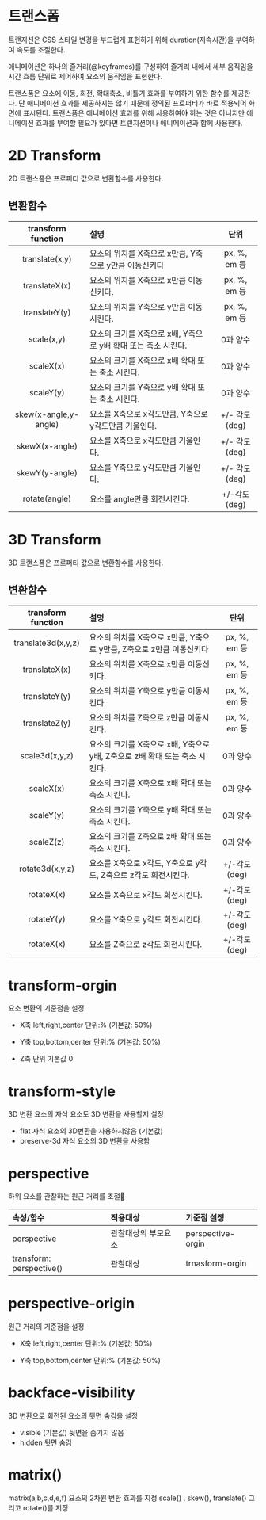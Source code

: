 # 트랜스폼
트랜지션은 CSS 스타일 변경을 부드럽게 표현하기 위해 duration(지속시간)을 부여하여 속도를 조절한다.

애니메이션은 하나의 줄거리(@keyframes)를 구성하여 줄거리 내에서 세부 움직임을 시간 흐름 단위로 제어하여 요소의 움직임을 표현한다.

트랜스폼은 요소에 이동, 회전, 확대축소, 비틀기 효과를 부여하기 위한 함수를 제공한다. 단 애니메이션 효과를 제공하지는 않기 때문에 정의된 프로퍼티가 바로 적용되어 화면에 표시된다. 트랜스폼은 애니메이션 효과를 위해 사용하여야 하는 것은 아니지만 애니메이션 효과를 부여할 필요가 있다면 트랜지션이나 애니메이션과 함께 사용한다.

# 2D Transform

2D 트랜스폼은 프로퍼티 값으로 변환함수를 사용한다.

## 변환함수

transform function|설명|단위
:--:|:--|:--:|
translate(x,y)|요소의 위치를 X축으로 x만큼, Y축으로 y만큼 이동신키다| px, %, em 등
translateX(x)|요소의 위치를 X축으로 x만큼 이동신키다.| px, %, em 등
translateY(y)|요소의 위치를 Y축으로 y만큼 이동시킨다.| px, %, em 등
scale(x,y)|요소의 크기를 X축으로 x배, Y축으로 y배 확대 또는 축소 시킨다. |0과 양수
scaleX(x)|요소의 크기를 X축으로 x배 확대 또는 축소 시킨다. |0과 양수
scaleY(y)|요소의 크기를 Y축으로 y배 확대 또는 축소 시킨다. |0과 양수
skew(x-angle,y-angle)|요소를 X축으로 x각도만큼, Y축으로 y각도만큼 기울인다.| +/- 각도(deg)
skewX(x-angle)|요소를 X축으로 x각도만큼 기울인다.| +/- 각도(deg)
skewY(y-angle)|요소를 Y축으로 y각도만큼 기울인다.| +/- 각도(deg)
rotate(angle)|요소를 angle만큼 회전시킨다.|+/-각도(deg)

# 3D Transform

3D 트랜스폼은 프로퍼티 값으로 변환함수를 사용한다.

## 변환함수

transform function|설명|단위
:--:|:--|:--:|
translate3d(x,y,z)|요소의 위치를 X축으로 x만큼, Y축으로 y만큼, Z축으로 z만큼 이동신키다| px, %, em 등
translateX(x)|요소의 위치를 X축으로 x만큼 이동신키다.| px, %, em 등
translateY(y)|요소의 위치를 Y축으로 y만큼 이동시킨다.| px, %, em 등
translateZ(y)|요소의 위치를 Z축으로 z만큼 이동시킨다.| px, %, em 등
scale3d(x,y,z)|요소의 크기를 X축으로 x배, Y축으로 y배, Z축으로 z배 확대 또는 축소 시킨다. |0과 양수
scaleX(x)|요소의 크기를 X축으로 x배 확대 또는 축소 시킨다. |0과 양수
scaleY(y)|요소의 크기를 Y축으로 y배 확대 또는 축소 시킨다. |0과 양수
scaleZ(z)|요소의 크기를 Z축으로 z배 확대 또는 축소 시킨다. |0과 양수
rotate3d(x,y,z)|요소를 X축으로 x각도, Y축으로 y각도, Z축으로 z각도 회전시킨다.|+/-각도(deg)
rotateX(x)|요소를 X축으로 x각도 회전시킨다.| +/-각도(deg)
rotateY(y)|요소를 Y축으로 y각도 회전시킨다.| +/-각도(deg)
rotateX(x)|요소를 Z축으로 z각도 회전시킨다.| +/-각도(deg)

# transform-orgin
요소 변환의 기준점을 설정

- X축
left,right,center 단위:% (기본값: 50%)

- Y축
top,bottom,center 단위:% (기본값: 50%)

- Z축
단위 기본값 0

# transform-style
3D 변환 요소의 자식 요소도 3D 변환을 사용할지 설정

- flat
자식 요소의 3D변환을 사용하지않음 (기본값)
- preserve-3d
자식 요소의 3D 변환을 사용함
# perspective

하위 요소를 관찰하는 원근 거리를 조절

속성/함수|적용대상|기준점 설정
:--|:--|:--
perspective|관찰대상의 부모요소|perspective-orgin
transform: perspective()|관찰대상|trnasform-orgin

# perspective-origin

원근 거리의 기준점을 설정
- X축
left,right,center 단위:% (기본값: 50%)

- Y축
top,bottom,center 단위:% (기본값: 50%)

# backface-visibility
3D 변환으로 회전된 요소의 뒷면 숨김을 설정

- visible (기본값)
뒷면을 숨기지 않음
- hidden
뒷면 숨김

# matrix()
matrix(a,b,c,d,e,f)
요소의 2차원 변환 효과를 지정
scale() , skew(), translate() 그리고 rotate()를 지정